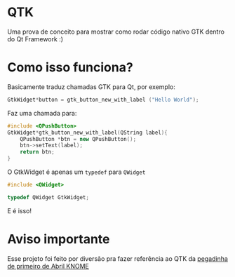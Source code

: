 # QTK
Uma prova de conceito para mostrar como rodar código nativo GTK dentro do Qt Framework :)

# Como isso funciona?
Basicamente traduz chamadas GTK para Qt, por exemplo:

```CPP
GtkWidget*button = gtk_button_new_with_label ("Hello World");
```

Faz uma chamada para:

```CPP
#include <QPushButton>
GtkWidget*gtk_button_new_with_label(QString label){
    QPushButton *btn = new QPushButton();
    btn->setText(label);
    return btn;
}
```

O GtkWidget é apenas um `typedef` para `QWidget`

```CPP
#include <QWidget>

typedef QWidget GtkWidget;
```

E é isso!

# Aviso importante

Esse projeto foi feito por diversão pra fazer referência ao QTK da [pegadinha de primeiro de Abril KNOME](https://medium.com/linux-plus-plus/the-best-of-both-worlds-knome-176f19202769)
